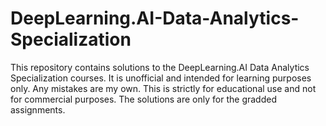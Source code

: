 # DeepLearning.AI-Data-Analytics-Specialization
This repository contains solutions to the DeepLearning.AI Data Analytics Specialization courses. It is unofficial and intended for learning purposes only. Any mistakes are my own. This is strictly for educational use and not for commercial purposes. The solutions are only for the gradded assignments. 
